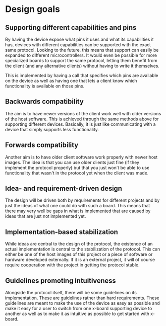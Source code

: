 
Design goals
============

Supporting different capabilities and pins
------------------------------------------

By having the device expose what pins it uses and what its capabilities it has,
devices with different capabilities can be supported with the exact same protocol.
Looking to the future, this means that support can easily be expanded to different
microcontrollers. It would even be possible for more specialized boards to support
the same protocol, letting them benefit from the client (and any alternative
clients) without having to write it themselves.

This is implemented by having a call that specifies which pins are available on 
the device as well as having one that lets a client know which functionality is
available on those pins.

Backwards compatibility
-----------------------

The aim is to have newer versions of the client work well with older versions of
the host software. This is achieved through the same methods above for supporting
different devices. Basically, it is just like communicating with a device that
simply supports less functionality.

Forwards compatibility
----------------------

Another aim is to have older client software work properly with newer host images.
The idea is that you can use older clients just fine (if they implement the
protocol properly) but that you just won't be able to use functionality that wasn't
in the protocol yet when the client was made.

Idea- and requirement-driven design
-----------------------------------

The design will be driven both by requirements for different projects and by
just the ideas of what one could do with such a board. This means that there may
very well be gaps in what is implemented that are caused by ideas that are just
not implemented yet.

Implementation-based stabilization
-----------------------------------

While ideas are central to the design of the protocol, the existence of an
actual implementation is central to the stabilization of the protocol. This
can either be one of the host images of this project or a piece of software
or hardware developed externally. If it is an external project, it will of
course require cooperation with the project in getting the protocol stable.

Guidelines promoting intuitiveness
----------------------------------

Alongside the protocol itself, there will be some guidelines on its implementation.
These are guidelines rather than hard requirements. These guidelines are meant
to make the use of the device as easy as possible and make it easy for a user to 
switch from one x-board supporting device to another as well as to make it as 
intuitive as possible to get started with x-board.